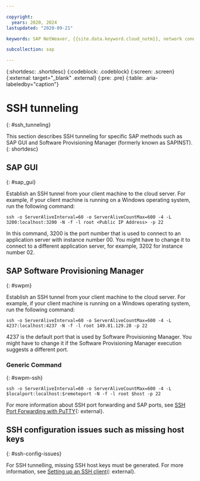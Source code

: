 ```yaml
---

copyright:
  years: 2020, 2024
lastupdated: "2020-09-21"

keywords: SAP NetWeaver, {{site.data.keyword.cloud_notm}}, network connectivity, SSH tunnelling, Software Provisioning Manager, SAP GUI

subcollection: sap

---
```


{:shortdesc: .shortdesc}
{:codeblock: .codeblock}
{:screen: .screen}
{:external: target="_blank" .external}
{:pre: .pre}
{:table: .aria-labeledby="caption"}

# SSH tunneling
{: #ssh_tunneling}

This section describes SSH tunneling for specific SAP methods such as SAP GUI and Software Provisioning Manager (formerly known as SAPINST). 
{: shortdesc}

## SAP GUI
{: #sap_gui}

Establish an SSH tunnel from your client machine to the cloud server. For example, if your client machine is running on a Windows operating system, run the following command:

`ssh -o ServerAliveInterval=60 -o ServerAliveCountMax=600 -4 -L 3200:localhost:3200 -N -f -l root <Public IP Address> -p 22`

In this command, 3200 is the port number that is used to connect to an application server with instance number 00. You might have to change it to connect to a different application server, for example, 3202 for instance number 02.

## SAP Software Provisioning Manager
{: #swpm}

Establish an SSH tunnel from your client machine to the cloud server. For example, if your client machine is running on a Windows operating system, run the following command:

`ssh -o ServerAliveInterval=60 -o ServerAliveCountMax=600 -4 -L 4237:localhost:4237 -N -f -l root 149.81.129.28 -p 22`

4237 is the default port that is used by Software Provisioning Manager. You might have to change it if the Software Provisioning Manager execution suggests a different port.

### Generic Command
{: #swpm-ssh}

`ssh -o ServerAliveInterval=60 -o ServerAliveCountMax=600 -4 -L $localport:localhost:$remoteport -N -f -l root $host -p 22`

For more information about SSH port forwarding and SAP ports, see [SSH Port Forwarding with PuTTY](https://documentation.help/PuTTY/using-port-forwarding.html){: external}.

## SSH configuration issues such as missing host keys
{: #ssh-config-issues}

For SSH tunnelling, missing SSH host keys must be generated. For more information, see [Setting up an SSH client](https://www.ibm.com/support/knowledgecenter/STSLR9_8.3.1/com.ibm.fs9200_831.doc/svc_ssh_215ubh_copy.html){: external}.
